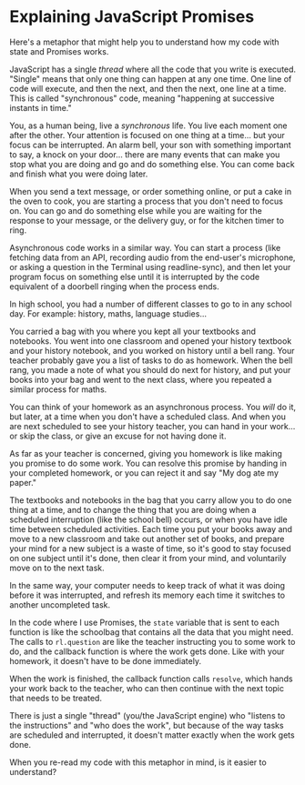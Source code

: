 # Explaining JavaScript Promises #

Here's a metaphor that might help you to understand how my code with state and Promises works.

JavaScript has a single _thread_ where all the code that you write is executed. "Single" means that only one thing can happen at any one time. One line of code will execute, and then the next, and then the next, one line at a time. This is called "synchronous" code, meaning "happening at successive instants in time."

You, as a human being, live a _synchronous_ life. You live each moment one after the other. Your attention is focused on one thing at a time... but your focus can be interrupted. An alarm bell, your son with something important to say, a knock on your door... there are many events that can make you stop what you are doing and go and do something else. You can come back and finish what you were doing later.

When you send a text message, or order something online, or put a cake in the oven to cook, you are starting a process that you don't need to focus on. You can go and do something else while you are waiting for the response to your message, or the delivery guy, or for the kitchen timer to ring.

Asynchronous code works in a similar way. You can start a process (like fetching data from an API, recording audio from the end-user's microphone, or asking a question in the Terminal using readline-sync), and then let your program focus on something else until it is interrupted by the code equivalent of a doorbell ringing when the process ends.

In high school, you had a number of different classes to go to in any school day. For example: history, maths, language studies...

You carried a bag with you where you kept all your textbooks and notebooks. You went into one classroom and opened your history textbook and your history notebook, and you worked on history until a bell rang. Your teacher probably gave you a list of tasks to do as homework. When the bell rang, you made a note of what you should do next for history, and put your books into your bag and went to the next class, where you repeated a similar process for maths.

You can think of your homework as an asynchronous process. You _will_ do it, but later, at a time when you don't have a scheduled class. And when you are next scheduled to see your history teacher, you can hand in your work... or skip the class, or give an excuse for not having done it. 

As far as your teacher is concerned, giving you homework is like making you promise to do some work. You can resolve this promise by handing in your completed homework, or you can reject it and say "My dog ate my paper."

The textbooks and notebooks in the bag that you carry allow you to do one thing at a time, and to change the thing that you are doing when a scheduled interruption (like the school bell) occurs, or when you have idle time between scheduled activities. Each time you put your books away and move to a new classroom and take out another set of books, and prepare your mind for a new subject is a waste of time, so it's good to stay focused on one subject until it's done, then clear it from your mind, and voluntarily move on to the next task.

In the same way, your computer needs to keep track of what it was doing before it was interrupted, and refresh its memory each time it switches to another uncompleted task.

In the code where I use Promises, the `state` variable that is sent to each function is like the schoolbag that contains all the data that you might need. The calls to `rl.question` are like the teacher instructing you to some work to do, and the callback function is where the work gets done. Like with your homework, it doesn't have to be done immediately.

When the work is finished, the callback function calls `resolve`, which hands your work back to the teacher, who can then continue with the next topic that needs to be treated.

There is just a single "thread" (you/the JavaScript engine) who "listens to the instructions" and "who does the work", but because of the way tasks are scheduled and interrupted, it doesn't matter exactly when the work gets done.

When you re-read my code with this metaphor in mind, is it easier to understand?




